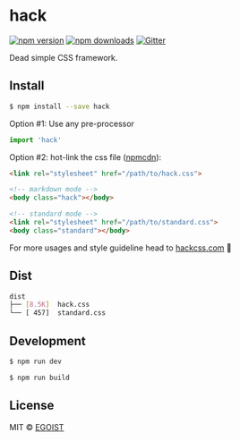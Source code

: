 # hack

[![npm version](https://img.shields.io/npm/v/hack.svg?style=flat-square)](https://npmjs.com/package/hack) [![npm downloads](https://img.shields.io/npm/dm/hack.svg?style=flat-square)](https://npmjs.com/package/hack) [![Gitter](https://img.shields.io/gitter/room/egoist/hack.svg?style=flat-square)](https://gitter.im/egoist/hack)

Dead simple CSS framework. 

## Install

```bash
$ npm install --save hack
```

Option #1: Use any pre-processor

```js
import 'hack'
```

Option #2: hot-link the css file ([npmcdn](http://npmcdn.com/hack)):

```html
<link rel="stylesheet" href="/path/to/hack.css">

<!-- markdown mode -->
<body class="hack"></body>

<!-- standard mode -->
<link rel="stylesheet" href="/path/to/standard.css">
<body class="standard"></body>
```

For more usages and style guideline head to [hackcss.com](http://hackcss.com/) 🎉

## Dist

```bash
dist
├── [8.5K]  hack.css
└── [ 457]  standard.css
```

## Development

```bash
$ npm run dev

$ npm run build
```

## License

MIT &copy; [EGOIST](https://github.com/egoist)
